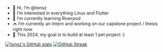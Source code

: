 - 👋 Hi, I’m @tonsz
- 👀 I’m interested in everything Linux and Flutter 
- 🌱 I’m currently learning Riverpod
- 🔜 I’m currently an Intern and working on our capstone project / thesis right now.
- 💞 This 2024, my goal is to build at least 1 pet project :)

[![tonsz's GitHub stats](https://github-readme-stats.vercel.app/api?username=tonsz)](https://github.com/anuraghazra/github-readme-stats)
[![GitHub Streak](https://streak-stats.demolab.com?user=tonsz&theme=dark)](https://git.io/streak-stats)
<!---
tonsz/tonsz is a ✨ special ✨ repository because its `README.md` (this file) appears on your GitHub profile.
You can click the Preview link to take a look at your changes.
--->
